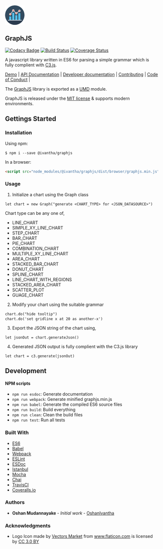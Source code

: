![GraphJS logo](https://raw.githubusercontent.com/codezilla2018/GraphJS/master/Resources/Original/analytics_64.png) 
## GraphJS 

[![Codacy Badge](https://api.codacy.com/project/badge/Grade/4eba90e2fb9c434d81180ea077e09b03)](https://www.codacy.com/app/OshanIvantha/GraphJS?utm_source=github.com&amp;utm_medium=referral&amp;utm_content=OshanIvantha/GraphJS&amp;utm_campaign=Badge_Grade) [![Build Status](https://travis-ci.org/OshanIvantha/GraphJS.svg?branch=master)](https://travis-ci.org/OshanIvantha/GraphJS) [![Coverage Status](https://coveralls.io/repos/github/OshanIvantha/GraphJS/badge.svg?branch=master)](https://coveralls.io/github/OshanIvantha/GraphJS?branch=master)

A javascript library written in ES6 for parsing a simple grammar which is fully complient with [C3.js](http://c3js.org/). 

[Demo](http://ivantha.me/graphjs-demo/) |
[API Documentation](http://ivantha.me/GraphJS/) |
[Developer documentation](http://ivantha.me/graphjs-dev-docs/) |
[Contributing](https://raw.githubusercontent.com/codezilla2018/GraphJS/master/CONTRIBUTING.md) |
[Code of Conduct](https://raw.githubusercontent.com/codezilla2018/GraphJS/master/CODE_OF_CONDUCT.md) |

The [GraphJS](xxx) library is exported as a [UMD](https://github.com/umdjs/umd) module.

GraphJS is released under the [MIT license](https://raw.githubusercontent.com/codezilla2018/GraphJS/master/LICENSE) & supports modern environments.<br>

## Gettings Started

### Installation

Using npm:
```shell
$ npm i --save @ivantha/graphjs
```

In a browser:
```html
<script src="node_modules/@ivantha/graphjs/dist/browser/graphjs.min.js"></script>
```

### Usage

1) Initialize a chart using the Graph class
```
let chart = new Graph("generate <CHART_TYPE> for <JSON_DATASOURCE>")
```

Chart type can be any one of,
- LINE_CHART
- SIMPLE_XY_LINE_CHART
- STEP_CHART
- BAR_CHART
- PIE_CHART
- COMBINATION_CHART
- MULTIPLE_XY_LINE_CHART
- AREA_CHART
- STACKED_BAR_CHART
- DONUT_CHART
- SPLINE_CHART
- LINE_CHART_WITH_REGIONS
- STACKED_AREA_CHART
- SCATTER_PLOT
- GUAGE_CHART

2) Modify your chart using the suitable grammar
```
chart.do("hide tooltip")
chart.do('set gridline x at 20 as another-x')
```

3) Export the JSON string of the chart using,
```
let jsonOut = chart.generateJson()
```

4) Generated JSON output is fully complient with the C3.js library
```
let chart = c3.generate(jsonOut)
```

## Development

#### NPM scripts

 - `npm run esdoc`: Generate documentation
 - `npm run webpack`: Generate minified graphjs.min.js
 - `npm run babel`: Generate the compiled ES6 source files
 - `npm run build`: Build everything
 - `npm run clean`: Clean the build files
 - `npm run test`: Run all tests

### Built With

* [ES6]()
* [Babel](https://babeljs.io/) 
* [Webpack](https://webpack.js.org/) 
* [ESLint](https://eslint.org/) 
* [ESDoc](https://esdoc.org/) 
* [Istanbul](https://istanbul.js.org/) 
* [Mocha](https://mochajs.org/) 
* [Chai](http://www.chaijs.com/) 
* [TravisCI](https://travis-ci.org/) 
* [Coveralls.io](https://coveralls.io/)


### Authors

* **Oshan Mudannayake** - *Initial work* - [OshanIvantha](https://github.com/OshanIvantha)

### Acknowledgments

* <div>Logo Icon made by <a href="https://www.flaticon.com/authors/vectors-market" title="Vectors Market">Vectors Market</a> from <a href="https://www.flaticon.com/" title="Flaticon">www.flaticon.com</a> is licensed by <a href="http://creativecommons.org/licenses/by/3.0/" title="Creative Commons BY 3.0" target="_blank">CC 3.0 BY</a></div>